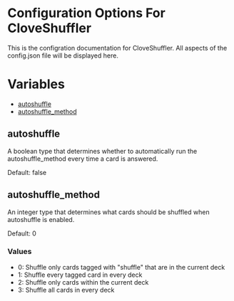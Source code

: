 # Configuration Options For CloveShuffler
This is the configration documentation for CloveShuffler. All aspects of the config.json file will be displayed here.
# Variables
* [autoshuffle](#autoshuffle)
* [autoshuffle_method](#autoshuffle_method)
## autoshuffle
A boolean type that determines whether to automatically run the autoshuffle_method every time a card is answered.

Default: false
## autoshuffle_method
An integer type that determines what cards should be shuffled when autoshuffle is enabled.

Default: 0
### Values
* 0: Shuffle only cards tagged with "shuffle" that are in the current deck
* 1: Shuffle every tagged card in every deck
* 2: Shuffle only cards within the current deck
* 3: Shuffle all cards in every deck